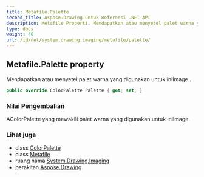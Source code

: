 ```yaml
---
title: Metafile.Palette
second_title: Aspose.Drawing untuk Referensi .NET API
description: Metafile Properti. Mendapatkan atau menyetel palet warna yang digunakan untuk iniImage .
type: docs
weight: 40
url: /id/net/system.drawing.imaging/metafile/palette/
---
```

## Metafile.Palette property

Mendapatkan atau menyetel palet warna yang digunakan untuk iniImage .

```csharp
public override ColorPalette Palette { get; set; }
```

### Nilai Pengembalian

AColorPalette yang mewakili palet warna yang digunakan untuk iniImage.

### Lihat juga

* class [ColorPalette](../../colorpalette/)
* class [Metafile](../)
* ruang nama [System.Drawing.Imaging](../../metafile/)
* perakitan [Aspose.Drawing](../../../)


